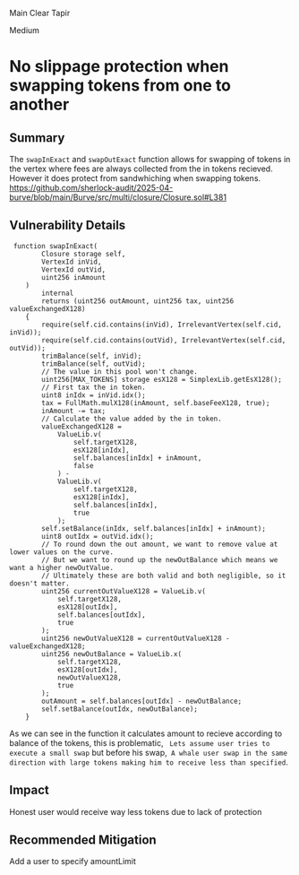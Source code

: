 Main Clear Tapir

Medium

# No slippage protection when swapping tokens from one to another

## Summary
The `swapInExact` and `swapOutExact` function allows for swapping of tokens in the vertex where fees are always collected from the in tokens recieved. However it does protect from sandwhiching when swapping tokens. 
https://github.com/sherlock-audit/2025-04-burve/blob/main/Burve/src/multi/closure/Closure.sol#L381
## Vulnerability Details
```solidity
 function swapInExact(
        Closure storage self,
        VertexId inVid,
        VertexId outVid,
        uint256 inAmount
    )
        internal
        returns (uint256 outAmount, uint256 tax, uint256 valueExchangedX128)
    {
        require(self.cid.contains(inVid), IrrelevantVertex(self.cid, inVid));
        require(self.cid.contains(outVid), IrrelevantVertex(self.cid, outVid));
        trimBalance(self, inVid);
        trimBalance(self, outVid);
        // The value in this pool won't change.
        uint256[MAX_TOKENS] storage esX128 = SimplexLib.getEsX128();
        // First tax the in token.
        uint8 inIdx = inVid.idx();
        tax = FullMath.mulX128(inAmount, self.baseFeeX128, true);
        inAmount -= tax;
        // Calculate the value added by the in token.
        valueExchangedX128 =
            ValueLib.v(
                self.targetX128,
                esX128[inIdx],
                self.balances[inIdx] + inAmount,
                false
            ) -
            ValueLib.v(
                self.targetX128,
                esX128[inIdx],
                self.balances[inIdx],
                true
            );
        self.setBalance(inIdx, self.balances[inIdx] + inAmount);
        uint8 outIdx = outVid.idx();
        // To round down the out amount, we want to remove value at lower values on the curve.
        // But we want to round up the newOutBalance which means we want a higher newOutValue.
        // Ultimately these are both valid and both negligible, so it doesn't matter.
        uint256 currentOutValueX128 = ValueLib.v(
            self.targetX128,
            esX128[outIdx],
            self.balances[outIdx],
            true
        );
        uint256 newOutValueX128 = currentOutValueX128 - valueExchangedX128;
        uint256 newOutBalance = ValueLib.x(
            self.targetX128,
            esX128[outIdx],
            newOutValueX128,
            true
        );
        outAmount = self.balances[outIdx] - newOutBalance;
        self.setBalance(outIdx, newOutBalance);
    }

```
As we can see in the function it calculates amount to recieve according to balance of the tokens, this is problematic, ` Lets assume user tries to execute a small swap` but before his swap,` A whale user swap in the same direction with large tokens making him to receive less than specified`.
## Impact
Honest user would receive way less tokens due to lack of protection
## Recommended Mitigation
Add a user to specify amountLimit